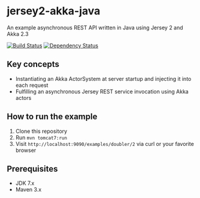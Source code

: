 jersey2-akka-java
=================

An example asynchronous REST API written in Java using Jersey 2 and Akka 2.3

[![Build Status](https://travis-ci.org/pofallon/jersey2-akka-java.svg?branch=master)](https://travis-ci.org/pofallon/jersey2-akka-java)
[![Dependency Status](https://www.versioneye.com/user/projects/54bacfb5879d51106e000153/badge.svg?style=flat)](https://www.versioneye.com/user/projects/54bacfb5879d51106e000153)

Key concepts
------------
* Instantiating an Akka ActorSystem at server startup and injecting it into each request
* Fulfilling an asynchronous Jersey REST service invocation using Akka actors

How to run the example
----------------------
1. Clone this repository
2. Run `mvn tomcat7:run`
3. Visit `http://localhost:9090/examples/doubler/2` via curl or your favorite browser

Prerequisites
-------------
* JDK 7.x
* Maven 3.x
